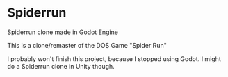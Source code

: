 # Spiderrun
Spiderrun clone made in Godot Engine


This is a clone/remaster of the DOS Game "Spider Run"


I probably won't finish this project, because I stopped using Godot.
I might do a Spiderrun clone in Unity though.

